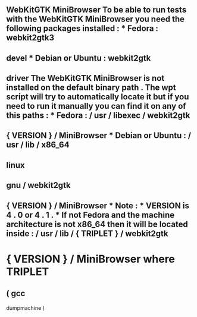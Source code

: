 #
WebKitGTK
MiniBrowser
To
be
able
to
run
tests
with
the
WebKitGTK
MiniBrowser
you
need
the
following
packages
installed
:
*
Fedora
:
webkit2gtk3
-
devel
*
Debian
or
Ubuntu
:
webkit2gtk
-
driver
The
WebKitGTK
MiniBrowser
is
not
installed
on
the
default
binary
path
.
The
wpt
script
will
try
to
automatically
locate
it
but
if
you
need
to
run
it
manually
you
can
find
it
on
any
of
this
paths
:
*
Fedora
:
/
usr
/
libexec
/
webkit2gtk
-
{
VERSION
}
/
MiniBrowser
*
Debian
or
Ubuntu
:
/
usr
/
lib
/
x86_64
-
linux
-
gnu
/
webkit2gtk
-
{
VERSION
}
/
MiniBrowser
*
Note
:
*
VERSION
is
4
.
0
or
4
.
1
.
*
If
not
Fedora
and
the
machine
architecture
is
not
x86_64
then
it
will
be
located
inside
:
/
usr
/
lib
/
{
TRIPLET
}
/
webkit2gtk
-
{
VERSION
}
/
MiniBrowser
where
TRIPLET
=
(
gcc
-
dumpmachine
)
